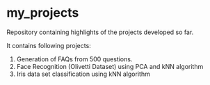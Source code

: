 # my_projects
Repository containing highlights of the projects developed so far.

It contains following projects:
1. Generation of FAQs from 500 questions.
2. Face Recognition (Olivetti Dataset) using PCA and kNN algorithm
3. Iris data set classification using kNN algorithm


